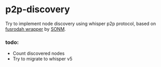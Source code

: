 p2p-discovery
=============

Try to implement node discovery using whisper p2p protocol, based on [fusrodah wrapper](https://github.com/sonm-io/core/tree/master/fusrodah) by [SONM](https://github.com/sonm-io/core).

### todo:

- Count discovered nodes
- Try to migrate to whisper v5
